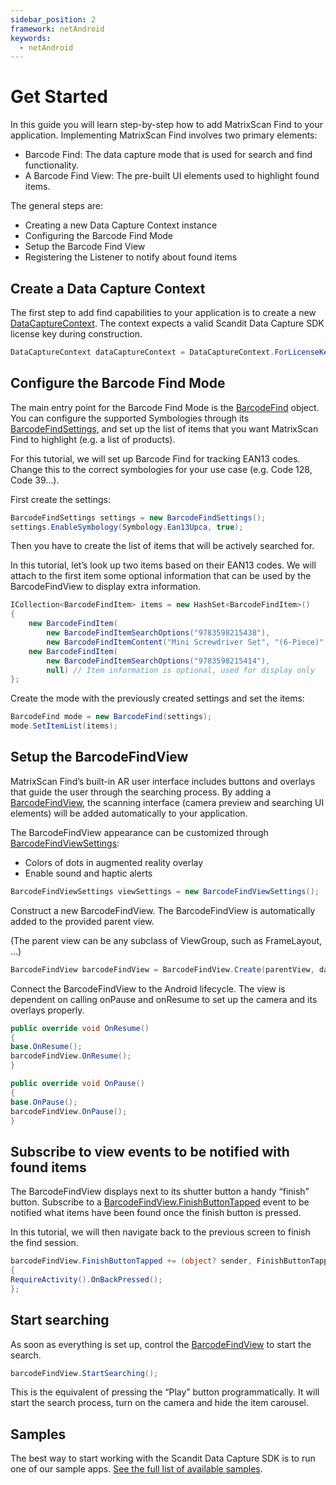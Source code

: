 ```yaml
---
sidebar_position: 2
framework: netAndroid
keywords:
  - netAndroid
---
```


# Get Started

In this guide you will learn step-by-step how to add MatrixScan Find to your application. Implementing MatrixScan Find involves two primary elements:

- Barcode Find: The data capture mode that is used for search and find functionality.
- A Barcode Find View: The pre-built UI elements used to highlight found items.

The general steps are:

- Creating a new Data Capture Context instance
- Configuring the Barcode Find Mode
- Setup the Barcode Find View
- Registering the Listener to notify about found items

## Create a Data Capture Context

The first step to add find capabilities to your application is to create a new [DataCaptureContext](https://docs.scandit.com/7.6/data-capture-sdk/dotnet.android/core/api/data-capture-context.html#class-scandit.datacapture.core.DataCaptureContext). The context expects a valid Scandit Data Capture SDK license key during construction.

```csharp
DataCaptureContext dataCaptureContext = DataCaptureContext.ForLicenseKey("-- ENTER YOUR SCANDIT LICENSE KEY HERE --");
```

## Configure the Barcode Find Mode

The main entry point for the Barcode Find Mode is the [BarcodeFind](https://docs.scandit.com/7.6/data-capture-sdk/dotnet.android/barcode-capture/api/barcode-find.html#class-scandit.datacapture.barcode.find.BarcodeFind) object. You can configure the supported Symbologies through its [BarcodeFindSettings](https://docs.scandit.com/7.6/data-capture-sdk/dotnet.android/barcode-capture/api/barcode-find-settings.html#class-scandit.datacapture.barcode.find.BarcodeFindSettings), and set up the list of items that you want MatrixScan Find to highlight (e.g. a list of products).

For this tutorial, we will set up Barcode Find for tracking EAN13 codes. Change this to the correct symbologies for your use case (e.g. Code 128, Code 39…).

First create the settings:

```csharp
BarcodeFindSettings settings = new BarcodeFindSettings();
settings.EnableSymbology(Symbology.Ean13Upca, true);
```

Then you have to create the list of items that will be actively searched for.

In this tutorial, let’s look up two items based on their EAN13 codes. We will attach to the first item some optional information that can be used by the BarcodeFindView to display extra information.

```csharp
ICollection<BarcodeFindItem> items = new HashSet<BarcodeFindItem>()
{
    new BarcodeFindItem(
        new BarcodeFindItemSearchOptions("9783598215438"),
        new BarcodeFindItemContent("Mini Screwdriver Set", "(6-Piece)", null)),
    new BarcodeFindItem(
        new BarcodeFindItemSearchOptions("9783598215414"),
        null) // Item information is optional, used for display only
};
```

Create the mode with the previously created settings and set the items:

```csharp
BarcodeFind mode = new BarcodeFind(settings);
mode.SetItemList(items);
```

## Setup the BarcodeFindView

MatrixScan Find’s built-in AR user interface includes buttons and overlays that guide the user through the searching process. By adding a [BarcodeFindView](https://docs.scandit.com/7.6/data-capture-sdk/dotnet.android/barcode-capture/api/ui/barcode-find-view.html#class-scandit.datacapture.barcode.find.ui.BarcodeFindView), the scanning interface (camera preview and searching UI elements) will be added automatically to your application.

The BarcodeFindView appearance can be customized through [BarcodeFindViewSettings](https://docs.scandit.com/7.6/data-capture-sdk/dotnet.android/barcode-capture/api/ui/barcode-find-view-settings.html#class-scandit.datacapture.barcode.find.ui.BarcodeFindViewSettings):

- Colors of dots in augmented reality overlay
- Enable sound and haptic alerts

```csharp
BarcodeFindViewSettings viewSettings = new BarcodeFindViewSettings();
```

Construct a new BarcodeFindView. The BarcodeFindView is automatically added to the provided parent view.

(The parent view can be any subclass of ViewGroup, such as FrameLayout, …)

```csharp
BarcodeFindView barcodeFindView = BarcodeFindView.Create(parentView, dataCaptureContext, barcodeFind, viewSettings);
```

Connect the BarcodeFindView to the Android lifecycle. The view is dependent on calling onPause and onResume to set up the camera and its overlays properly.

```csharp
public override void OnResume()
{
base.OnResume();
barcodeFindView.OnResume();
}

public override void OnPause()
{
base.OnPause();
barcodeFindView.OnPause();
}
```

## Subscribe to view events to be notified with found items

The BarcodeFindView displays next to its shutter button a handy “finish” button. Subscribe to a [BarcodeFindView.FinishButtonTapped](https://docs.scandit.com/7.6/data-capture-sdk/dotnet.android/barcode-capture/api/ui/barcode-find-view.html#property-scandit.datacapture.barcode.find.ui.BarcodeFindView.FinishButtonTapped) event to be notified what items have been found once the finish button is pressed.

In this tutorial, we will then navigate back to the previous screen to finish the find session.

```csharp
barcodeFindView.FinishButtonTapped += (object? sender, FinishButtonTappedEventArgs e) =>
{
RequireActivity().OnBackPressed();
};
```

## Start searching

As soon as everything is set up, control the [BarcodeFindView](https://docs.scandit.com/7.6/data-capture-sdk/dotnet.android/barcode-capture/api/ui/barcode-find-view.html#class-scandit.datacapture.barcode.find.ui.BarcodeFindView) to start the search.

```csharp
barcodeFindView.StartSearching();
```

This is the equivalent of pressing the “Play” button programmatically. It will start the search process, turn on the camera and hide the item carousel.

## Samples

The best way to start working with the Scandit Data Capture SDK is to run one of our sample apps. [See the full list of available samples](/sdks/net/android/samples.md).
